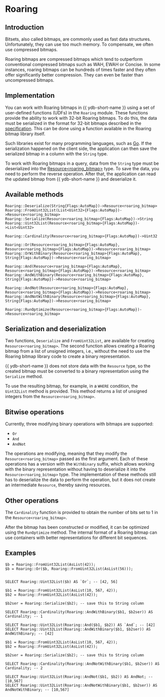 # Roaring

## Introduction

Bitsets, also called bitmaps, are commonly used as fast data structures. Unfortunately, they can use too much memory. To compensate, we often use compressed bitmaps.

Roaring bitmaps are compressed bitmaps which tend to outperform conventional compressed bitmaps such as WAH, EWAH or Concise. In some instances, roaring bitmaps can be hundreds of times faster and they often offer significantly better compression. They can even be faster than uncompressed bitmaps.

## Implementation

You can work with Roaring bitmaps in {{ ydb-short-name }} using a set of user-defined functions (UDFs) in the `Roaring` module. These functions provide the ability to work with 32-bit Roaring bitmaps. To do this, the data must be serialized in the format for 32-bit bitmaps described in the [specification](https://github.com/RoaringBitmap/RoaringFormatSpec?tab=readme-ov-file#standard-32-bit-roaring-bitmap). This can be done using a function available in the Roaring bitmap library itself.

Such libraries exist for many programming languages, such as [Go](https://github.com/RoaringBitmap/roaring). If the serialization happened on the client side, the application can then save the serialized bitmap in a column with the `String` type.

To work with Roaring bitmaps in a query, data from the `String` type must be deserialized into the [Resource<roaring_bitmap>](../../types/special.md) type. To save the data, you need to perform the reverse operation. After that, the application can read the updated bitmap from {{ ydb-short-name }} and deserialize it.

## Available methods

```yql
Roaring::Deserialize(String{Flags:AutoMap})->Resource<roaring_bitmap>
Roaring::FromUint32List(List<Uint32>{Flags:AutoMap})->Resource<roaring_bitmap>
Roaring::Serialize(Resource<roaring_bitmap>{Flags:AutoMap})->String
Roaring::Uint32List(Resource<roaring_bitmap>{Flags:AutoMap})->List<Uint32>

Roaring::Cardinality(Resource<roaring_bitmap>{Flags:AutoMap})->Uint32

Roaring::Or(Resource<roaring_bitmap>{Flags:AutoMap}, Resource<roaring_bitmap>{Flags:AutoMap})->Resource<roaring_bitmap>
Roaring::OrWithBinary(Resource<roaring_bitmap>{Flags:AutoMap}, String{Flags:AutoMap})->Resource<roaring_bitmap>

Roaring::And(Resource<roaring_bitmap>{Flags:AutoMap}, Resource<roaring_bitmap>{Flags:AutoMap})->Resource<roaring_bitmap>
Roaring::AndWithBinary(Resource<roaring_bitmap>{Flags:AutoMap}, String{Flags:AutoMap})->Resource<roaring_bitmap>

Roaring::AndNot(Resource<roaring_bitmap>{Flags:AutoMap}, Resource<roaring_bitmap>{Flags:AutoMap})->Resource<roaring_bitmap>
Roaring::AndNotWithBinary(Resource<roaring_bitmap>{Flags:AutoMap}, String{Flags:AutoMap})->Resource<roaring_bitmap>

Roaring::RunOptimize(Resource<roaring_bitmap>{Flags:AutoMap})->Resource<roaring_bitmap>
```

## Serialization and deserialization

Two functions, `Deserialize` and `FromUint32List`, are available for creating `Resource<roaring_bitmap>`. The second function allows creating a Roaring bitmap from a list of unsigned integers, i.e., without the need to use the Roaring bitmap library code to create a binary representation.

{{ ydb-short-name }} does not store data with the `Resource` type, so the created bitmap must be converted to a binary representation using the `Serialize` method.

To use the resulting bitmap, for example, in a `WHERE` condition, the `Uint32List` method is provided. This method returns a list of unsigned integers from the `Resource<roaring_bitmap>`.

## Bitwise operations

Currently, three modifying binary operations with bitmaps are supported:

- `Or`
- `And`
- `AndNot`

The operations are modifying, meaning that they modify the `Resource<roaring_bitmap>` passed as the first argument. Each of these operations has a version with the `WithBinary` suffix, which allows working with the binary representation without having to deserialize it into the `Resource<roaring_bitmap>` type. The implementation of these methods still has to deserialize the data to perform the operation, but it does not create an intermediate `Resource`, thereby saving resources.

## Other operations

The `Cardinality` function is provided to obtain the number of bits set to 1 in the `Resource<roaring_bitmap>`.

After the bitmap has been constructed or modified, it can be optimized using the `RunOptimize` method. The internal format of a Roaring bitmap can use containers with better representations for different bit sequences.

## Examples

```yql
$b = Roaring::FromUint32List(AsList(42));
$b = Roaring::Or($b, Roaring::FromUint32List(AsList(56)));


SELECT Roaring::Uint32List($b) AS `Or`; -- [42, 56]
```


```yql
$b1 = Roaring::FromUint32List(AsList(10, 567, 42));
$b2 = Roaring::FromUint32List(AsList(42));

$b2ser = Roaring::Serialize($b2); -- save this to String column

SELECT Roaring::Cardinality(Roaring::AndWithBinary($b1, $b2ser)) AS Cardinality; -- 1

SELECT Roaring::Uint32List(Roaring::And($b1, $b2)) AS `And`; -- [42]
SELECT Roaring::Uint32List(Roaring::AndWithBinary($b1, $b2ser)) AS AndWithBinary; -- [42]
```

```yql
$b1 = Roaring::FromUint32List(AsList(10, 567, 42));
$b2 = Roaring::FromUint32List(AsList(42));

$b2ser = Roaring::Serialize($b2); -- save this to String column

SELECT Roaring::Cardinality(Roaring::AndNotWithBinary($b1, $b2ser)) AS Cardinality; -- 2

SELECT Roaring::Uint32List(Roaring::AndNot($b1, $b2)) AS AndNot; -- [10,567]
SELECT Roaring::Uint32List(Roaring::AndNotWithBinary($b1, $b2ser)) AS AndNotWithBinary; -- [10,567]
```
